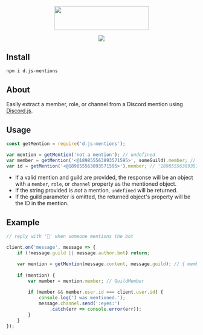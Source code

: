 <p align="center">
    <a href="https://github.com/slothiful/d.js-mentions"><img width="250" height="62.5" src="https://github.com/slothiful/d.js-mentions/blob/master/logo.png?raw=true"></a>
</p>
<p align="center">
    <a href="https://github.com/slothiful/d.js-mentions"><img src="https://img.shields.io/npm/v/d.js-mentions.svg"></a>
</p>

## Install
```
npm i d.js-mentions
```

## About
Easily extract a member, role, or channel from a Discord mention using [Discord.js](https://www.npmjs.com/package/discord.js).

## Usage
```js
const getMention = require('d.js-mentions');

var mention = getMention('not a mention'); // undefined
var member = getMention('<@189855563893571595>', someGuild).member; // GuildMember
var id = getMention('<@189855563893571595>').member; // '189855563893571595'
```
* If a valid mention and guild are provided, the response will be an object with a `member`, `role`, or `channel` property as the mentioned object.
* If the string provided is *not* a mention, `undefined` will be returned.
* If the guild parameter is omitted, the returned object's property will be the ID in the mention.

## Example
```js
// reply with '👀' when someone mentions the bot

client.on('message', message => {
    if (!message.guild || message.author.bot) return;

    var mention = getMention(message.content, message.guild); // { member: GuildMember }
    
    if (mention) {
        var member = mention.member; // GuildMember
        
        if (member && member.user.id === client.user.id) {
            console.log('I was mentioned.');
            message.channel.send(':eyes:')
                .catch(err => console.error(err));
        }
    }
});
```
